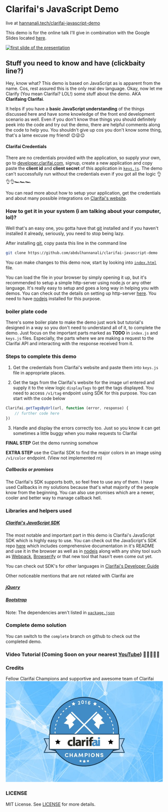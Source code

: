 # Clarifai's JavaScript  Demo 

live at [hannanali.tech/clarifai-javascript-demo](https://hannanali.tech/clarifai-javascript-demo)

This demo is for the online talk I'll  give in combination with the Google Slides located [here](https://goo.gl/A1su2P). 

[![first slide of the presentation](https://cdn.rawgit.com/abdulhannanali/clarifai-javascript-demo/master/assets/clarifai.svg)](https://goo.gl/A1su2P)


## Stuff you need to know and have (clickbaity line?)
Hey, know what? This demo is based on JavaScript as is apparent from the name. Cos, rest assured this is the only real dev language. Okay, now let me Clarify (You mean Clarifai? LOL!) some stuff about the demo. AKA **Clarifaing Clarifai**.

It helps if you have a **basic JavaScript understanding** of the things discussed here and have some knowledge of the front end development scenario as well. Even if you don't know thse things you should definitely peek into the code and try out the demo, there are helpful comments along the code to help you. You shouldn't give up cos you don't know some thing, that's a lame excuse my friend! 😉😜😉

#### Clarifai Credentials
There are no credentials provided with the application, so supply your own, go to [developer.clarifai.com](https://developer.clarifai.com), signup, create a new application and copy paste the **client id** and **client secret** of this application in [`keys.js`](./js/keys.js). The demo can't successfully run without the credentials even if you got all the logic 👌👌👌🏎🏎🏎

You can read more about how to setup your application, get the credentials and about many possible integrations on [Clarifai's website](https://clarifai.com).

### How to get it in your system (i am talking about your computer, lol)?

Well that's an easy one, you gotta have that [git](https://git-scm.com/download) installed and if you haven't installed it already, seriously, you need to stop being lazy. 

After installing [git](https://git-scm.com/download), copy pasta this line in the command line

```bash
git clone https://github.com/abdulhannanali/clarifai-javascript-demo
```

You can make changes to this demo now, start by looking into [`index.html`](index.html) file.

You can load the file in your browser by simply opening it up, but it's recommended to setup a simple http-server using node.js or any other language. It's really easy to setup and goes a long way in helping you with demos. 
You can check out the details on setting up http-server [here](https://www.npmjs.com/package/http-server). You need to have [nodejs](https://nodejs.org) installed for this purpose. 

### boiler plate code

There's some boiler plate to make the demo just work but tutorial's designed in a way so you don't need to understand all of it, to complete the demo. Just focus on the important parts marked as **TODO** in `index.js` and `keys.js` files. Especially, the parts where we are making a request to  the Clarifai API and interacting with the response received from it.

### Steps to complete this demo

1. Get the credentials from Clarifai's website and paste them into `keys.js` file in appropriate places.

2. Get the tags from the Clarifai's website for the image url entered and supply it to the view logic `displayTags` to get the tags displayed. You need to access `/v1/tag` endpoint using SDK for this purpose. You can start with the code below 

```js
Clarifai.getTagsByUrl(url, function (error, response) {
	// further code here
})
```

3. Handle and display the errors correctly too. Just so you know it can get sometimes a little buggy when you make requests to Clarifai 

**FINAL STEP**
Get the demo running somehow

**EXTRA STEP**
use the Clarifai SDK to find the major colors in an image using `/v1/color` endpoint. (View not implemented rn)

##### Callbacks or promises

The Clarifai's SDK supports both, so feel free to use any of them. I have used Callbacks in my solutions because that's what majority of the people know from the beginning. You can also use promises which are a newer, cooler and better way to manage callback hell.



### Libraries and helpers used

##### [Clarifai's JavaScript SDK](https://github.com/Clarifai/clarifai-javascript)
The most notable and important part in this demo is Clarifai's JavaScript SDK which is highly easy to use. You can check out the JavaScript's SDK repo [here](https://github.com/Clarifai/clarifai-javascript) which includes comprehensive documentation in it's README and use it in the browser as well as in [nodejs](https://nodejs.org) along with any shiny tool such as [Webpack](https://webpack.io), [Browserify](https://browserify.io) or that new tool that hasn't even come out yet. 

You can check out SDK's for other languages in [Clarifai's Developer Guide](https://developer.clarifai.com/guide)

Other noticeable mentions that are not related with Clarifai are 

##### [jQuery](https://jquery.com)
##### [Bootstrap](https://getbootstrap.com)

Note: The dependencies aren't listed in [`package.json`](package.json)

### Complete demo solution

You can switch to the `complete` branch on github to check out the completed demo.

### Video Tutorial (Coming Soon on your nearest [YouTube](https://youtube.com)) 🎉🎉🎉🎉🎉

### Credits

Fellow Clarifai Champions and supportive and awesome team of Clarifai 
![clarifai champions 2016](./assets/champions.jpg)

### LICENSE
MIT License. See [LICENSE](LICENSE) for more details.